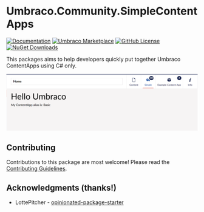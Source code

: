 # Umbraco.Community.SimpleContentApps

[![Documentation](https://img.shields.io/badge/Docs-Quickstart-394933?style=flat&logo=github)](https://github.com/jcdcdev/Umbraco.Community.SimpleContentApps/tree/main?tab=readme-ov-file#quick-start)
[![Umbraco Marketplace](https://img.shields.io/badge/Umbraco-Marketplace-%233544B1?style=flat&logo=umbraco)](https://marketplace.umbraco.com/package/umbraco.community.simplecontentapps)
[![GitHub License](https://img.shields.io/github/license/jcdcdev/Umbraco.Community.SimpleContentApps?color=8AB803&label=License&logo=github)](https://github.com/jcdcdev/Umbraco.Community.SimpleContentApps/blob/main/LICENSE)
[![NuGet Downloads](https://img.shields.io/nuget/dt/Umbraco.Community.SimpleContentApps?color=cc9900&label=Downloads&logo=nuget)](https://www.nuget.org/packages/Umbraco.Community.SimpleContentApps/)

This packages aims to help developers quickly put together Umbraco ContentApps using C# only.

![Basic ContentApp in the Umbraco Office](https://raw.githubusercontent.com/jcdcdev/Umbraco.Community.SimpleContentApps/main/docs/screenshot.png)

## Contributing

Contributions to this package are most welcome! Please read the [Contributing Guidelines](https://github.com/jcdcdev/Umbraco.Community.SimpleContentApps/blob/main/.github/CONTRIBUTING.md).

## Acknowledgments (thanks!)

- LottePitcher - [opinionated-package-starter](https://github.com/LottePitcher/opinionated-package-starter)